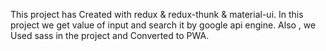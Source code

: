 This project has Created with redux & redux-thunk & material-ui.
In this project we get value of input and search it by google api engine.
Also , we Used sass in the project and Converted to PWA. 
